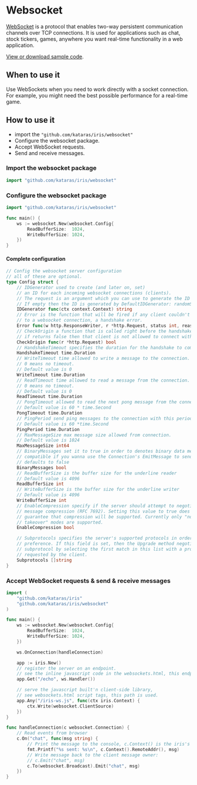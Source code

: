 # Websocket

[WebSocket](https://wikipedia.org/wiki/WebSocket) is a protocol that enables two-way persistent communication channels over TCP connections. It is used for applications such as chat, stock tickers, games, anywhere you want real-time functionality in a web application.

[View or download sample code](https://github.com/iris-contrib/examples/tree/v11.1.1/websocket).

## When to use it

Use WebSockets when you need to work directly with a socket connection. For example, you might need the best possible performance for a real-time game.

## How to use it

* import the `"github.com/kataras/iris/websocket"`
* Configure the websocket package.
* Accept WebSocket requests.
* Send and receive messages.

### Import the websocket package

```go
import "github.com/kataras/iris/websocket"
```

### Configure the websocket package

```go
import "github.com/kataras/iris/websocket"

func main() {
    ws := websocket.New(websocket.Config{
        ReadBufferSize:  1024,
        WriteBufferSize: 1024,
    })
}
```

#### Complete configuration

```go
// Config the websocket server configuration
// all of these are optional.
type Config struct {
    // IDGenerator used to create (and later on, set)
    // an ID for each incoming websocket connections (clients).
    // The request is an argument which you can use to generate the ID (from headers for example).
    // If empty then the ID is generated by DefaultIDGenerator: randomString(64)
    IDGenerator func(ctx context.Context) string
    // Error is the function that will be fired if any client couldn't upgrade the HTTP connection
    // to a websocket connection, a handshake error.
    Error func(w http.ResponseWriter, r *http.Request, status int, reason error)
    // CheckOrigin a function that is called right before the handshake,
    // if returns false then that client is not allowed to connect with the websocket server.
    CheckOrigin func(r *http.Request) bool
    // HandshakeTimeout specifies the duration for the handshake to complete.
    HandshakeTimeout time.Duration
    // WriteTimeout time allowed to write a message to the connection.
    // 0 means no timeout.
    // Default value is 0
    WriteTimeout time.Duration
    // ReadTimeout time allowed to read a message from the connection.
    // 0 means no timeout.
    // Default value is 0
    ReadTimeout time.Duration
    // PongTimeout allowed to read the next pong message from the connection.
    // Default value is 60 * time.Second
    PongTimeout time.Duration
    // PingPeriod send ping messages to the connection with this period. Must be less than PongTimeout.
    // Default value is 60 *time.Second
    PingPeriod time.Duration
    // MaxMessageSize max message size allowed from connection.
    // Default value is 1024
    MaxMessageSize int64
    // BinaryMessages set it to true in order to denotes binary data messages instead of utf-8 text
    // compatible if you wanna use the Connection's EmitMessage to send a custom binary data to the client, like a native server-client communication.
    // defaults to false
    BinaryMessages bool
    // ReadBufferSize is the buffer size for the underline reader
    // Default value is 4096
    ReadBufferSize int
    // WriteBufferSize is the buffer size for the underline writer
    // Default value is 4096
    WriteBufferSize int
    // EnableCompression specify if the server should attempt to negotiate per
    // message compression (RFC 7692). Setting this value to true does not
    // guarantee that compression will be supported. Currently only "no context
    // takeover" modes are supported.
    EnableCompression bool

    // Subprotocols specifies the server's supported protocols in order of
    // preference. If this field is set, then the Upgrade method negotiates a
    // subprotocol by selecting the first match in this list with a protocol
    // requested by the client.
    Subprotocols []string
}
```

### Accept WebSocket requests & send & receive messages

```go
import (
    "github.com/kataras/iris"
    "github.com/kataras/iris/websocket"
)

func main() {
    ws := websocket.New(websocket.Config{
        ReadBufferSize:  1024,
        WriteBufferSize: 1024,
    })

    ws.OnConnection(handleConnection)

    app := iris.New()
    // register the server on an endpoint.
    // see the inline javascript code in the websockets.html, this endpoint is used to connect to the server.
    app.Get("/echo", ws.Handler())

    // serve the javascript built'n client-side library,
    // see websockets.html script tags, this path is used.
    app.Any("/iris-ws.js", func(ctx iris.Context) {
        ctx.Write(websocket.ClientSource)
    })
}

func handleConnection(c websocket.Connection) {
    // Read events from browser
    c.On("chat", func(msg string) {
        // Print the message to the console, c.Context() is the iris's http context.
        fmt.Printf("%s sent: %s\n", c.Context().RemoteAddr(), msg)
        // Write message back to the client message owner:
        // c.Emit("chat", msg)
        c.To(websocket.Broadcast).Emit("chat", msg)
    })
}
```